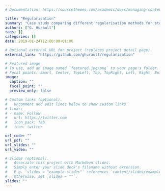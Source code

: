 ```yaml
---
# Documentation: https://sourcethemes.com/academic/docs/managing-content/

title: "Regularisation"
summary: "Case study comparing different regularisation methods for statistics and Machine Learning."
authors: ["G. Hurault"]
tags: []
categories: []
date: 2019-01-24T12:00:00+01:00

# Optional external URL for project (replaces project detail page).
external_link: "https://github.com/ghurault/regularisation"

# Featured image
# To use, add an image named `featured.jpg/png` to your page's folder.
# Focal points: Smart, Center, TopLeft, Top, TopRight, Left, Right, BottomLeft, Bottom, BottomRight.
image:
  caption: ""
  focal_point: ""
  preview_only: false

# Custom links (optional).
#   Uncomment and edit lines below to show custom links.
# links:
# - name: Follow
#   url: https://twitter.com
#   icon_pack: fab
#   icon: twitter

url_code: ""
url_pdf: ""
url_slides: ""
url_video: ""

# Slides (optional).
#   Associate this project with Markdown slides.
#   Simply enter your slide deck's filename without extension.
#   E.g. `slides = "example-slides"` references `content/slides/example-slides.md`.
#   Otherwise, set `slides = ""`.
slides: ""
---
```

